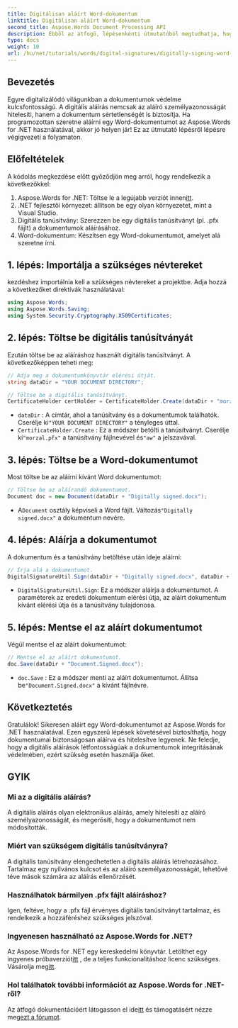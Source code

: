```yaml
---
title: Digitálisan aláírt Word-dokumentum
linktitle: Digitálisan aláírt Word-dokumentum
second_title: Aspose.Words Document Processing API
description: Ebből az átfogó, lépésenkénti útmutatóból megtudhatja, hogyan írhat alá programozottan Word-dokumentumokat az Aspose.Words for .NET használatával.
type: docs
weight: 10
url: /hu/net/tutorials/words/digital-signatures/digitally-signing-word-document/
---
```

## Bevezetés

Egyre digitalizálódó világunkban a dokumentumok védelme kulcsfontosságú. A digitális aláírás nemcsak az aláíró személyazonosságát hitelesíti, hanem a dokumentum sértetlenségét is biztosítja. Ha programozottan szeretne aláírni egy Word-dokumentumot az Aspose.Words for .NET használatával, akkor jó helyen jár! Ez az útmutató lépésről lépésre végigvezeti a folyamaton.

## Előfeltételek

A kódolás megkezdése előtt győződjön meg arról, hogy rendelkezik a következőkkel:

1.  Aspose.Words for .NET: Töltse le a legújabb verziót innen[itt](https://releases.aspose.com/words/net/).
2. .NET fejlesztői környezet: állítson be egy olyan környezetet, mint a Visual Studio.
3. Digitális tanúsítvány: Szerezzen be egy digitális tanúsítványt (pl. .pfx fájlt) a dokumentumok aláírásához.
4. Word-dokumentum: Készítsen egy Word-dokumentumot, amelyet alá szeretne írni.

## 1. lépés: Importálja a szükséges névtereket

kezdéshez importálnia kell a szükséges névtereket a projektbe. Adja hozzá a következőket direktívák használatával:

```csharp
using Aspose.Words;
using Aspose.Words.Saving;
using System.Security.Cryptography.X509Certificates;
```

## 2. lépés: Töltse be digitális tanúsítványát

Ezután töltse be az aláíráshoz használt digitális tanúsítványt. A következőképpen teheti meg:

```csharp
// Adja meg a dokumentumkönyvtár elérési útját.
string dataDir = "YOUR DOCUMENT DIRECTORY";

// Töltse be a digitális tanúsítványt.
CertificateHolder certHolder = CertificateHolder.Create(dataDir + "morzal.pfx", "aw");
```

- `dataDir` : A címtár, ahol a tanúsítvány és a dokumentumok találhatók. Cserélje ki`"YOUR DOCUMENT DIRECTORY"` a tényleges úttal.
- `CertificateHolder.Create` : Ez a módszer betölti a tanúsítványt. Cserélje ki`"morzal.pfx"` a tanúsítvány fájlnevével és`"aw"` a jelszavával.

## 3. lépés: Töltse be a Word-dokumentumot

Most töltse be az aláírni kívánt Word dokumentumot:

```csharp
// Töltse be az aláírandó dokumentumot.
Document doc = new Document(dataDir + "Digitally signed.docx");
```

-  A`Document` osztály képviseli a Word fájlt. Változás`"Digitally signed.docx"` a dokumentum nevére.

## 4. lépés: Aláírja a dokumentumot

A dokumentum és a tanúsítvány betöltése után ideje aláírni:

```csharp
// Írja alá a dokumentumot.
DigitalSignatureUtil.Sign(dataDir + "Digitally signed.docx", dataDir + "Document.Signed.docx", certHolder);
```

- `DigitalSignatureUtil.Sign`: Ez a módszer aláírja a dokumentumot. A paraméterek az eredeti dokumentum elérési útja, az aláírt dokumentum kívánt elérési útja és a tanúsítvány tulajdonosa.

## 5. lépés: Mentse el az aláírt dokumentumot

Végül mentse el az aláírt dokumentumot:

```csharp
// Mentse el az aláírt dokumentumot.
doc.Save(dataDir + "Document.Signed.docx");
```

- `doc.Save` : Ez a módszer menti az aláírt dokumentumot. Állítsa be`"Document.Signed.docx"` a kívánt fájlnévre.

## Következtetés

Gratulálok! Sikeresen aláírt egy Word-dokumentumot az Aspose.Words for .NET használatával. Ezen egyszerű lépések követésével biztosíthatja, hogy dokumentumai biztonságosan aláírva és hitelesítve legyenek. Ne feledje, hogy a digitális aláírások létfontosságúak a dokumentumok integritásának védelmében, ezért szükség esetén használja őket.

## GYIK

### Mi az a digitális aláírás?
A digitális aláírás olyan elektronikus aláírás, amely hitelesíti az aláíró személyazonosságát, és megerősíti, hogy a dokumentumot nem módosították.

### Miért van szükségem digitális tanúsítványra?
A digitális tanúsítvány elengedhetetlen a digitális aláírás létrehozásához. Tartalmaz egy nyilvános kulcsot és az aláíró személyazonosságát, lehetővé téve mások számára az aláírás ellenőrzését.

### Használhatok bármilyen .pfx fájlt aláíráshoz?
Igen, feltéve, hogy a .pfx fájl érvényes digitális tanúsítványt tartalmaz, és rendelkezik a hozzáféréshez szükséges jelszóval.

### Ingyenesen használható az Aspose.Words for .NET?
 Az Aspose.Words for .NET egy kereskedelmi könyvtár. Letölthet egy ingyenes próbaverziót[itt](https://releases.aspose.com/) , de a teljes funkcionalitáshoz licenc szükséges. Vásárolja meg[itt](https://purchase.aspose.com/buy).

### Hol találhatok további információt az Aspose.Words for .NET-ről?
 Az átfogó dokumentációért látogasson el ide[itt](https://reference.aspose.com/words/net/) és támogatásért nézze meg[ezt a fórumot](https://forum.aspose.com/c/words/8).
